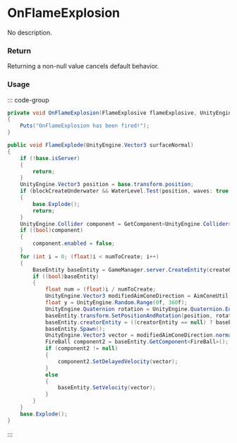 # OnFlameExplosion
<Badge type="info" text="Weapon"/>[<Badge type="danger" text="Carbon Compatible"/>](https://github.com/CarbonCommunity/Carbon)[<Badge type="warning" text="Oxide Compatible"/>](https://github.com/OxideMod/Oxide.Rust)
No description.
### Return
Returning a non-null value cancels default behavior.

### Usage
::: code-group
```csharp [Example]
private void OnFlameExplosion(FlameExplosive flameExplosive, UnityEngine.Collider local1)
{
	Puts("OnFlameExplosion has been fired!");
}
```
```csharp [Source — Assembly-CSharp @ FlameExplosive]
public void FlameExplode(UnityEngine.Vector3 surfaceNormal)
{
	if (!base.isServer)
	{
		return;
	}
	UnityEngine.Vector3 position = base.transform.position;
	if (blockCreateUnderwater && WaterLevel.Test(position, waves: true, volumes: false))
	{
		base.Explode();
		return;
	}
	UnityEngine.Collider component = GetComponent<UnityEngine.Collider>();
	if ((bool)component)
	{
		component.enabled = false;
	}
	for (int i = 0; (float)i < numToCreate; i++)
	{
		BaseEntity baseEntity = GameManager.server.CreateEntity(createOnExplode.resourcePath, position);
		if ((bool)baseEntity)
		{
			float num = (float)i / numToCreate;
			UnityEngine.Vector3 modifiedAimConeDirection = AimConeUtil.GetModifiedAimConeDirection(spreadAngle * spreadCurve.Evaluate(num), surfaceNormal);
			float y = UnityEngine.Random.Range(0f, 360f);
			UnityEngine.Quaternion rotation = UnityEngine.Quaternion.Euler(0f, y, 0f);
			baseEntity.transform.SetPositionAndRotation(position, rotation);
			baseEntity.creatorEntity = ((creatorEntity == null) ? baseEntity : creatorEntity);
			baseEntity.Spawn();
			UnityEngine.Vector3 vector = modifiedAimConeDirection.normalized * UnityEngine.Random.Range(minVelocity, maxVelocity) * velocityCurve.Evaluate(num * UnityEngine.Random.Range(1f, 1.1f));
			FireBall component2 = baseEntity.GetComponent<FireBall>();
			if (component2 != null)
			{
				component2.SetDelayedVelocity(vector);
			}
			else
			{
				baseEntity.SetVelocity(vector);
			}
		}
	}
	base.Explode();
}

```
:::
